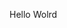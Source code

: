 Hello Wolrd









































































































































































































































































































































































































































































































































































































































































































































































































































































































































































































































































































































































































































































































































































































































































































































































































































































































































































































































































































































































































































































































































































































































































































































































































































































































































































































































































































































































































































































































































































































































































































































































































































































































































































































































































































































































































































































































































































































































































































































































































































































































































































































































































































































































































































































































































































































































































